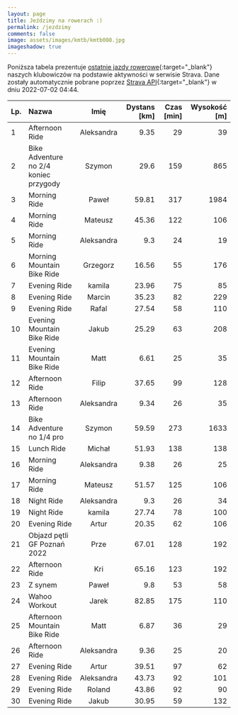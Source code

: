 ```yaml
---
layout: page
title: Jeździmy na rowerach :)
permalink: /jezdzimy
comments: false
image: assets/images/kmtb/kmtb008.jpg
imageshadow: true
---
```


Poniższa tabela prezentuje [ostatnie jazdy rowerowe](https://www.strava.com/clubs/336381){:target="_blank"} naszych klubowiczów na podstawie aktywności w serwisie Strava. Dane zostały automatycznie pobrane poprzez [Strava API](https://developers.strava.com/docs/reference/#api-Clubs-getClubActivitiesById){:target="_blank"} w dniu 2022-07-02 04:44.

Lp. | Nazwa | Imię | Dystans [km] | Czas [min] | Wysokość [m]
:--- | :--- | :---: | ---: | ---: | ---:
1|Afternoon Ride|Aleksandra|9.35|29|39
2|Bike Adventure no 2/4 koniec przygody|Szymon|29.6|159|865
3|Morning Ride |Paweł|59.81|317|1984
4|Morning Ride|Mateusz|45.36|122|106
5|Morning Ride|Aleksandra|9.3|24|19
6|Morning Mountain Bike Ride|Grzegorz|16.56|55|176
7|Evening Ride|kamila|23.96|75|85
8|Evening Ride|Marcin|35.23|82|229
9|Evening Ride|Rafal|27.54|58|110
10|Evening Mountain Bike Ride|Jakub|25.29|63|208
11|Evening Mountain Bike Ride|Matt|6.61|25|35
12|Afternoon Ride|Filip|37.65|99|128
13|Afternoon Ride|Aleksandra|9.34|26|35
14|Bike Adventure no 1/4 pro|Szymon|59.59|273|1633
15|Lunch Ride|Michał|51.93|138|138
16|Morning Ride|Aleksandra|9.38|26|25
17|Morning Ride|Mateusz|51.57|125|106
18|Night Ride|Aleksandra|9.3|26|34
19|Night Ride|kamila|27.74|78|100
20|Evening Ride|Artur|20.35|62|106
21|Objazd pętli GF Poznań 2022|Prze|67.01|128|192
22|Afternoon Ride|Kri|65.16|123|192
23|Z synem|Paweł|9.8|53|58
24|Wahoo Workout|Jarek|82.85|175|110
25|Afternoon Mountain Bike Ride|Matt|6.87|36|29
26|Afternoon Ride|Aleksandra|9.36|25|20
27|Evening Ride|Artur|39.51|97|62
28|Evening Ride|Aleksandra|43.73|92|101
29|Evening Ride|Roland|43.86|92|90
30|Evening Ride|Jakub|30.95|59|132
